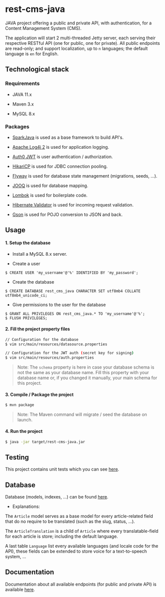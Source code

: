 # rest-cms-java

JAVA project offering a public and private API, with authentication, for a Content Management System (CMS).

The application will start 2 multi-threaded Jetty server, each serving their respective RESTful API (one for public, one for private).
All public endpoints are read-only; and support localization, up to `n` languages; the default language is `en` for English.

## Technological stack

### Requirements

- JAVA 11.x

- Maven 3.x

- MySQL 8.x

### Packages

- [SparkJava](http://sparkjava.com/) is used as a base framework to build API's.

- [Apache Log4j 2](https://logging.apache.org/log4j/2.x/) is used for application logging.

- [Auth0 JWT](https://github.com/auth0/java-jwt) is user authentication / authorization.

- [HikariCP](https://github.com/brettwooldridge/HikariCP) is used for JDBC connection pooling.

- [Flyway](https://flywaydb.org/) is used for database state management (migrations, seeds, ...).

- [JOOQ](https://www.jooq.org/) is used for database mapping.

- [Lombok](https://projectlombok.org/) is used for boilerplate code.

- [Hibernate Validator](https://hibernate.org/validator/) is used for incoming request validation.

- [Gson](https://github.com/google/gson) is used for POJO conversion to JSON and back.

## Usage

#### 1. Setup the database

- Install a MySQL 8.x server.

- Create a user

```
$ CREATE USER 'my_username'@'%' IDENTIFIED BY 'my_password';
```

- Create the database

```
$ CREATE DATABASE rest_cms_java CHARACTER SET utf8mb4 COLLATE utf8mb4_unicode_ci;
```

- Give permissions to the user for the database

```
$ GRANT ALL PRIVILEGES ON rest_cms_java.* TO 'my_username'@'%';
$ FLUSH PRIVILEGES;
```

#### 2. Fill the project property files

```bash
// Configuration for the database
$ vim src/main/resources/datasource.properties

// Configuration for the JWT auth (secret key for signing)
$ vim src/main/resources/auth.properties
```

> Note: The `schema` property is here in case your database schema is not the same as your database name. Fill this property with your database name or, if you changed it manually, your main schema for this project.

#### 3. Compile / Package the project

```bash
$ mvn package
```

> Note: The Maven command will migrate / seed the database on launch.

#### 4. Run the project

```bash
$ java -jar target/rest-cms-java.jar
```

## Testing

This project contains unit tests which you can see [here](src/test/java/com/github/robiiinos/service/external/ArticleServiceTest.java).

## Database

Database (models, indexes, ...) can be found [here](src/main/resources/db/migrations).

- Explanations:

The `Article` model serves as a base model for every article-related field that do no require to be translated (such as the slug, status, ...).

The `ArticleTranslation` is a child of `Article` where every translatable-field for each article is store; including the default language.

A last table `Language` list every available languages (and locale code for the API), these fields can be extended to store voice for a text-to-speech system, ...

## Documentation

Documentation about all available endpoints (for public and private API) is available [here](docs/README.md).